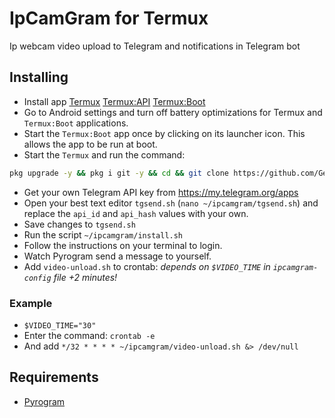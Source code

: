 # IpCamGram for Termux
Ip webcam video upload to Telegram and notifications in Telegram bot

## Installing
- Install app [Termux](https://f-droid.org/packages/com.termux/) [Termux:API](https://f-droid.org/packages/com.termux.api/) [Termux:Boot](https://f-droid.org/packages/com.termux.boot/)
- Go to Android settings and turn off battery optimizations for Termux and `Termux:Boot` applications.
- Start the `Termux:Boot` app once by clicking on its launcher icon. This allows the app to be run at boot.
- Start the `Termux` and run the command:
``` bash
pkg upgrade -y && pkg i git -y && cd && git clone https://github.com/GennBe/ipcamgram.git && cd ipcamgram && chmod +x *.sh
```
- Get your own Telegram API key from https://my.telegram.org/apps
- Open your best text editor `tgsend.sh` (`nano ~/ipcamgram/tgsend.sh`) and replace the `api_id` and `api_hash` values with your own.
- Save changes to `tgsend.sh`
- Run the script `~/ipcamgram/install.sh`
- Follow the instructions on your terminal to login.
- Watch Pyrogram send a message to yourself.
- Add `video-unload.sh` to crontab: *depends on `$VIDEO_TIME` in `ipcamgram-config` file +2 minutes!*
### Example
- `$VIDEO_TIME="30"`
- Enter the command:
`crontab -e`
- And add `*/32 * * * * ~/ipcamgram/video-unload.sh &> /dev/null`


## Requirements

- [Pyrogram](https://github.com/pyrogram/pyrogram)
